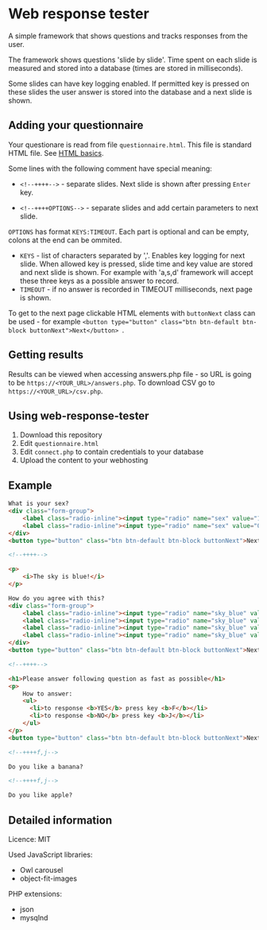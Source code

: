 # Web response tester

A simple framework that shows questions and tracks responses from the user.

The framework shows questions 'slide by slide'.
Time spent on each slide is measured and stored into a database (times are stored in milliseconds).

Some slides can have key logging enabled. If permitted key is pressed on these slides the user answer is stored into the database and a next slide is shown.


## Adding your questionnaire

Your questionare is read from file `questionnaire.html`. This file is standard HTML file. See [HTML basics](https://www.w3schools.com/html/html_basic.asp).

Some lines with the following comment have special meaning:

 - `<!--++++-->`  - separate slides. Next slide is shown after pressing `Enter` key.

 - `<!--++++OPTIONS-->`  - separate slides and add certain parameters to next slide.

`OPTIONS` has format `KEYS:TIMEOUT`. Each part is optional and can be empty, colons at the end can be ommited.

- `KEYS` - list of characters separated by ','. Enables key logging for next slide. When allowed key is pressed, slide time and key value are stored and next slide is shown. For example with 'a,s,d' framework will accept these three keys as a possible answer to record.
- `TIMEOUT` - if no answer is recorded in TIMEOUT milliseconds, next page is shown.

To get to the next page clickable HTML elements with `buttonNext` class can be used - for example `<button type="button" class="btn btn-default btn-block buttonNext">Next</button>
`.

## Getting results

Results can be viewed when accessing answers.php file - so URL is going to be `https://<YOUR_URL>/answers.php`. To download CSV go to `https://<YOUR_URL>/csv.php`.

## Using web-response-tester

 1. Download this repository
 2. Edit `questionnaire.html`
 3. Edit `connect.php` to contain credentials to your database
 4. Upload the content to your webhosting

## Example

```html
What is your sex?
<div class="form-group">
    <label class="radio-inline"><input type="radio" name="sex" value="1">Man</label>
    <label class="radio-inline"><input type="radio" name="sex" value="0">Woman</label>
</div>
<button type="button" class="btn btn-default btn-block buttonNext">Next</button>

<!--++++-->

<p>
    <i>The sky is blue!</i>
</p>

How do you agree with this?
<div class="form-group">
    <label class="radio-inline"><input type="radio" name="sky_blue" value="0">Strongly disagree</label>
    <label class="radio-inline"><input type="radio" name="sky_blue" value="1">Disagree</label>
    <label class="radio-inline"><input type="radio" name="sky_blue" value="2">Agree</label>
    <label class="radio-inline"><input type="radio" name="sky_blue" value="4">Strongly agree</label>
</div>
<button type="button" class="btn btn-default btn-block buttonNext">Next</button>

<!--++++-->

<h1>Please answer following question as fast as possible</h1>
<p>
    How to answer:
    <ul>
      <li>to response <b>YES</b> press key <b>F</b></li>
      <li>to response <b>NO</b> press key <b>J</b></li>
    </ul>
</p>
<button type="button" class="btn btn-default btn-block buttonNext">Next</button>

<!--++++f,j-->

Do you like a banana?

<!--++++f,j-->

Do you like apple?
```




## Detailed information

Licence: MIT

Used JavaScript libraries:

- Owl carousel
- object-fit-images


PHP extensions:

- json
- mysqlnd
